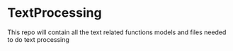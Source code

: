 # TextProcessing
This repo will contain all the text related functions models and files needed to do text processing
